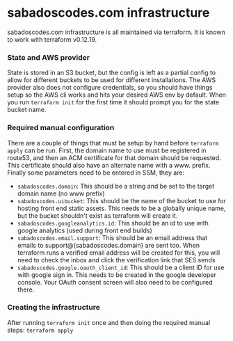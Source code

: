# sabadoscodes.com infrastructure

sabadoscodes.com infrastructure is all maintained via terraform. It is known to work with terraform v0.12.19.

### State and AWS provider

State is stored in an S3 bucket, but the config is left as a partial config to allow for different buckets to
be used for different installations. The AWS provider also does not configure credentials, so you should have things
setup so the AWS cli works and hits your desired AWS env by default. When you run `terraform init` for the first time
it should prompt you for the state bucket name.

### Required manual configuration

There are a couple of things that must be setup by hand before `terraform apply` can be run. First, the domain name
to use must be registered in route53, and then an ACM certificate for that domain should be requested. This 
certificate should also have an alternate name with a www. prefix. Finally some parameters need to be entered in SSM,
they are:
 * `sabadoscodes.domain`: This should be a string and be set to the target domain name (no www prefix)
 * `sabadoscodes.uibucket`: This should be the name of the bucket to use for hosting front end static assets. This 
needs to be a globally unique name, but the bucket shouldn't exist as terraform will create it.
 * `sabadoscodes.googleanalytics.id`: This should be an id to use with google analytics (used during front end builds)
 * `sabadoscodes.email.support`: This should be an email address that emails to support@{sabadoscodes.domain} are sent
    too. When terraform runs a verified email address will be created for this, you will need to check the inbox and
    click the verification link that SES sends
 * `sabadoscodes.google.oauth_client_id`: This should be a client ID for use with google sign in. This needs to be
    created in the google developer console. Your OAuth consent screen will also need to be configured there.

### Creating the infrastructure

After running `terraform init` once and then doing the required manual steps: `terraform apply`
